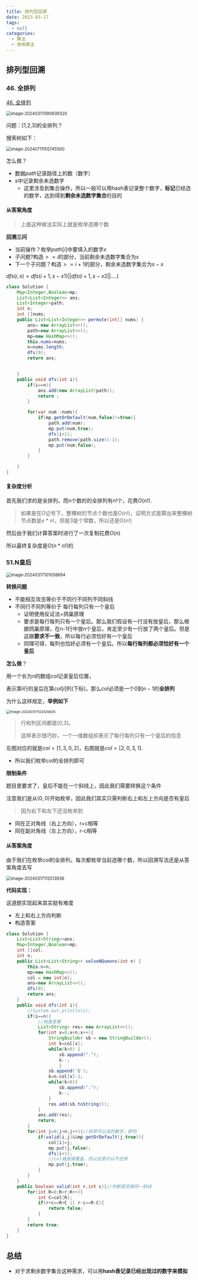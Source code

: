```yaml
---
title: 排列型回溯
date: 2023-03-17
tags: 
  - null
categories:  
  - 算法
  - 常用算法
---
```


## 排列型回溯

### 46. 全排列

[46. 全排列](https://leetcode.cn/problems/permutations/)

<img src="https://typora-1309665611.cos.ap-nanjing.myqcloud.com/typora/image-20240317090939320.png" alt="image-20240317090939320" style="zoom:80%;" />

问题：[1,2,3]的全排列？

搜索树如下：

<img src="https://typora-1309665611.cos.ap-nanjing.myqcloud.com/typora/image-20240711155745500.png" alt="image-20240711155745500" style="zoom:80%;" />

怎么做？

- 数据$path$记录路径上的数（数字）
- $s$中记录剩余未选数字
  - 这里涉及到集合操作，所以一般可以用hash表记录整个数字，**标记**已经选的数字，达到得到**剩余未选数字集合**的目的

#### 从答案角度

> 上面这种做法实际上就是枚举选哪个数

**回溯三问**

- 当前操作？枚举$path[i]$中要填入的数字$x$
- 子问题?构造$>=i$的部分，当前剩余未选数字集合为$s$
- 下一个子问题？构造$>=i+1$的部分，剩余未选数字集合为$s-{x}$

$dfs(i,s)= dfs(i+1, s-{x1})  || dfs(i+1,s-{x2} || ....)$   

```java
class Solution {
    Map<Integer,Boolean>mp;
    List<List<Integer>> ans;
    List<Integer>path;
    int n;
    int []nums;
    public List<List<Integer>> permute(int[] nums) {
        ans= new ArrayList<>();
        path=new ArrayList<>();
        mp=new HashMap<>();
        this.nums=nums;
        n=nums.length;
        dfs(0);
        return ans;


    }
    public void dfs(int i){
        if(i==n){
            ans.add(new ArrayList(path));
            return ;
        }

        for(var num :nums){
            if(mp.getOrDefault(num,false)!=true){
                path.add(num);
                mp.put(num,true);
                dfs(i+1);
                path.remove(path.size()-1);
                mp.put(num,false);
            }
        }

    }
}
```

#### 复杂度分析

首先我们求的是全排列，而n个数的的全排列有$n!$个，花费$O(n!)$.

> 如果是在O记号下，整棵树的节点个数也是O(n!)，证明方式是算出来整棵树节点数是$e*n!$，但是$3$是个常数，所以还是O(n!)

然后由于我们计算答案时进行了一次复制花费$O(n)$

所以最终复杂度是$O(n*n!)$的

### 51.N皇后

<img src="https://typora-1309665611.cos.ap-nanjing.myqcloud.com/typora/image-20240317101058694.png" alt="image-20240317101058694" style="zoom:80%;" />

**转换问题**

- 不能相互攻击等价于不同行不同列不同斜线
- 不同行不同列等价于  每行每列只有一个皇后
  - 证明使用反证法+鸽巢原理
  - 要求是每行每列只有一个皇后。那么我们假设有一行没有放皇后，那么根据鸽巢原理，在n-1行中放n个皇后，肯定至少有一行放了两个皇后。但是这跟**要求不一致**，所以每行必须恰好有一个皇后
  - 同理可得，每列也恰好必须有一个皇后。所以**每行每列都必须恰好有一个皇后**

**怎么做**？

用一个长为$n$的数组$col$记录皇后位置，

表示第$i$行的皇后在第$col[i]$列(下标)，那么$col$必须是一个0到$n-1$的**全排列**

为什么这样规定，**举例如下**

<img src="https://typora-1309665611.cos.ap-nanjing.myqcloud.com/typora/image-20240317124125605.png" alt="image-20240317124125605" style="zoom:67%;" />

> 行和列区间都是[0,3]。
>
> 这样表示很巧妙，一个一维数组却表示了每行每列只有一个皇后的信息

左图对应的就是$col=[1,3,0,2]$，右图就是$col=[2,0,3,1]$.

- 所以我们枚举$col$的全排列即可

**限制条件**

题目里要求了，皇后不能在一个斜线上，因此我们需要转换这个条件

注意我们是从$(0,0)$开始枚举，因此我们其实只需判断右上和左上方向是否有皇后

> 因为右下和左下还没枚举到

- 同在正对角线（右上方向），r+c相等
- 同在副对角线（左上方向），r-c相等

#### 从答案角度

由于我们在枚举$col$的全排列，每次都枚举当前选哪个数，所以回溯写法还是从答案角度去写

<img src="https://typora-1309665611.cos.ap-nanjing.myqcloud.com/typora/image-20240317112513936.png" alt="image-20240317112513936" style="zoom:80%;" />

**代码实现：**

这道题实现起来其实挺有难度

- 左上和右上方向判断
- 构造答案

```java
class Solution {
    List<List<String>>ans;
    Map<Integer,Boolean>mp;
    int []col;
    int n;
    public List<List<String>> solveNQueens(int n) {
        this.n=n;
        mp=new HashMap<>();
        col = new int[n];
        ans=new ArrayList<>();
        dfs(0);
        return ans;
    }
    public void dfs(int i){
        //System.out.println(i);
        if(i==n){
            //构造答案
            List<String> res= new ArrayList<>();
            for(int x=0;x<n;x++){
                StringBuilder sb = new StringBuilder();
                int k=col[x];
                while(k>0) {
                    sb.append(".");
                    k--;
                    }
                sb.append('Q');
                k=n-col[x]-1;
                while(k>0){ 
                    sb.append(".");
                    k--;
                }
                res.add(sb.toString());
            }
            ans.add(res);
            return;
        }
        for(int j=0;j<n;j++){//枚举可以选的数字，即列
            if(valid(i,j)&&mp.getOrDefault(j,true)){
                col[i]=j;
                mp.put(j,false);
                dfs(i+1);
                //col被直接覆盖，所以这里可以不还原
                mp.put(j,true);
            }
        }
    }
    public boolean valid(int r,int c){//判断是否做同一斜线
        for(int R=0;R<r;R++){
            int C=col[R];
            if(r+c==R+C || r-c==R-C){
                return false;
            }
        }
        return true;
    }
}
```

## 总结

- 对于求剩余数字集合这种需求，可以用**hash表记录已经出现过的数字来模拟**
